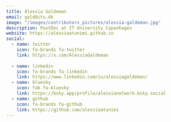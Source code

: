 ```yaml
---
title: Alessia Galdeman
email: gald@itu.dk
image: "/images/contributors_pictures/alessia-galdeman.jpg"
description: PostDoc at IT University Copenhagen
website: https://alessiaatunimi.github.io
social:
  - name: twitter
    icon: fa-brands fa-twitter
    link: https://x.com/AlessiaGaldeman
  
  - name: linkedin
    icon: fa-brands fa-linkedin
    link: https://www.linkedin.com/in/alessiagaldeman/
  - name: bluesky
    icon: fab fa-bluesky
    link: https://bsky.app/profile/alessianetwork.bsky.social 
  - name: github
    icon: fa-brands fa-github
    link: https://github.com/alessiaatunimi
---
```

